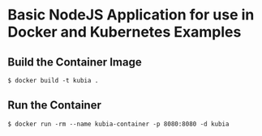 # Basic NodeJS Application for use in Docker and Kubernetes Examples

## Build the Container Image
```
$ docker build -t kubia .
```

## Run the Container
```
$ docker run -rm --name kubia-container -p 8080:8080 -d kubia
```
